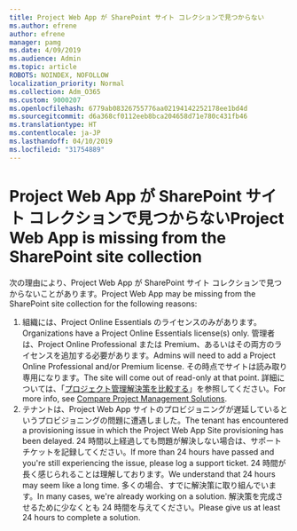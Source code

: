 ```yaml
---
title: Project Web App が SharePoint サイト コレクションで見つからない
ms.author: efrene
author: efrene
manager: pamg
ms.date: 4/09/2019
ms.audience: Admin
ms.topic: article
ROBOTS: NOINDEX, NOFOLLOW
localization_priority: Normal
ms.collection: Adm_O365
ms.custom: 9000207
ms.openlocfilehash: 6779ab08326755776aa02194142252178ee1bd4d
ms.sourcegitcommit: d6a368cf0112eeb8bca204658d71e780c431fb46
ms.translationtype: HT
ms.contentlocale: ja-JP
ms.lasthandoff: 04/10/2019
ms.locfileid: "31754889"
---
```

# <a name="project-web-app-is-missing-from-the-sharepoint-site-collection"></a><span data-ttu-id="5f6c3-102">Project Web App が SharePoint サイト コレクションで見つからない</span><span class="sxs-lookup"><span data-stu-id="5f6c3-102">Project Web App is missing from the SharePoint site collection</span></span>

<span data-ttu-id="5f6c3-103">次の理由により、Project Web App が SharePoint サイト コレクションで見つからないことがあります。</span><span class="sxs-lookup"><span data-stu-id="5f6c3-103">Project Web App may be missing from the SharePoint site collection for the following reasons:</span></span> 

1. <span data-ttu-id="5f6c3-104">組織には、Project Online Essentials のライセンスのみがあります。</span><span class="sxs-lookup"><span data-stu-id="5f6c3-104">Organizations have a Project Online Essentials license(s) only.</span></span> <span data-ttu-id="5f6c3-105">管理者は、Project Online Professional または Premium、あるいはその両方のライセンスを追加する必要があります。</span><span class="sxs-lookup"><span data-stu-id="5f6c3-105">Admins will need to add a Project Online Professional and/or Premium license.</span></span> <span data-ttu-id="5f6c3-106">その時点でサイトは読み取り専用になります。</span><span class="sxs-lookup"><span data-stu-id="5f6c3-106">The site will come out of read-only at that point.</span></span> <span data-ttu-id="5f6c3-107">詳細については、「[プロジェクト管理解決策を比較する](https://products.office.com/project/compare-microsoft-project-management-software?tab=1)」を参照してください。</span><span class="sxs-lookup"><span data-stu-id="5f6c3-107">For more info, see [Compare Project Management Solutions](https://products.office.com/project/compare-microsoft-project-management-software?tab=1).</span></span>
2. <span data-ttu-id="5f6c3-108">テナントは、Project Web App サイトのプロビジョニングが遅延しているというプロビジョニングの問題に遭遇しました。</span><span class="sxs-lookup"><span data-stu-id="5f6c3-108">The tenant has encountered a provisioning issue in which the Project Web App Site provisioning has been delayed.</span></span> <span data-ttu-id="5f6c3-109">24 時間以上経過しても問題が解決しない場合は、サポート チケットを記録してください。</span><span class="sxs-lookup"><span data-stu-id="5f6c3-109">If more than 24 hours have passed and you're still experiencing the issue, please log a support ticket.</span></span> <span data-ttu-id="5f6c3-110">24 時間が長く感じられることは理解しております。</span><span class="sxs-lookup"><span data-stu-id="5f6c3-110">We understand that 24 hours may seem like a long time.</span></span> <span data-ttu-id="5f6c3-111">多くの場合、すでに解決策に取り組んでいます。</span><span class="sxs-lookup"><span data-stu-id="5f6c3-111">In many cases, we're already working on a solution.</span></span> <span data-ttu-id="5f6c3-112">解決策を完成させるために少なくとも 24 時間を与えてください。</span><span class="sxs-lookup"><span data-stu-id="5f6c3-112">Please give us at least 24 hours to complete a solution.</span></span> 




  


